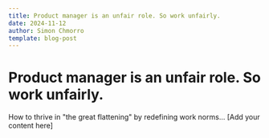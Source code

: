 ```yaml
---
title: Product manager is an unfair role. So work unfairly.
date: 2024-11-12
author: Simon Chmorro
template: blog-post
---
```


# Product manager is an unfair role. So work unfairly.

How to thrive in "the great flattening" by redefining work norms...
[Add your content here] 
